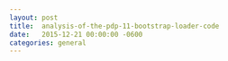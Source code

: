 ```yaml
---
layout:	post
title:	analysis-of-the-pdp-11-bootstrap-loader-code
date:	2015-12-21 00:00:00 -0600
categories:	general
---
```


